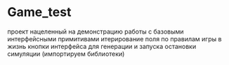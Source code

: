 # Game_test
проект нацеленный на демонстрацию работы с базовыми интерфейсными примитивами
итерирование поля по правилам игры в жизнь
кнопки интерфейса для генерации и запуска остановки симуляции
(импортируем библиотеки)
